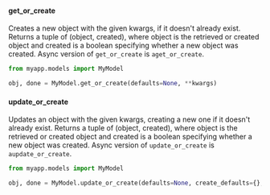 
#### get_or_create

Creates a new object with the given kwargs, if it doesn't already exist. Returns a tuple of (object, created),
where object is the retrieved or created object and created is a boolean specifying whether a new object was created.
Async version of `get_or_create` is `aget_or_create`.

```python
from myapp.models import MyModel

obj, done = MyModel.get_or_create(defaults=None, **kwargs)
```

#### update_or_create

Updates an object with the given kwargs, creating a new one if it doesn't already exist. Returns a tuple of (object, created),
where object is the retrieved or created object and created is a boolean specifying whether a new object was created.
Async version of `update_or_create` is `aupdate_or_create`.

```python
from myapp.models import MyModel

obj, done = MyModel.update_or_create(defaults=None, create_defaults={}, **kwargs)
```
